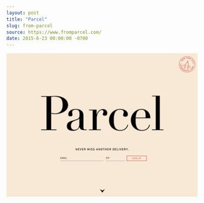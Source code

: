 ```yaml
---
layout: post
title: "Parcel"
slug: from-parcel
source: https://www.fromparcel.com/
date: 2015-6-23 00:00:00 -0700
---
```


<img src="/assets/img/screenshots/parcel.jpg">
